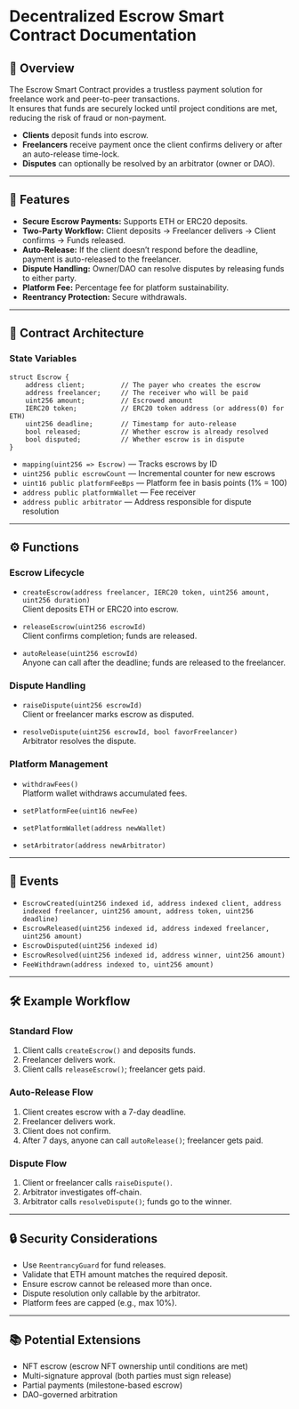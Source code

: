 # Decentralized Escrow Smart Contract Documentation

## 📌 Overview

The Escrow Smart Contract provides a trustless payment solution for freelance work and peer-to-peer transactions.  
It ensures that funds are securely locked until project conditions are met, reducing the risk of fraud or non-payment.

- **Clients** deposit funds into escrow.
- **Freelancers** receive payment once the client confirms delivery or after an auto-release time-lock.
- **Disputes** can optionally be resolved by an arbitrator (owner or DAO).

---

## 🚀 Features

- **Secure Escrow Payments:** Supports ETH or ERC20 deposits.
- **Two-Party Workflow:** Client deposits → Freelancer delivers → Client confirms → Funds released.
- **Auto-Release:** If the client doesn’t respond before the deadline, payment is auto-released to the freelancer.
- **Dispute Handling:** Owner/DAO can resolve disputes by releasing funds to either party.
- **Platform Fee:** Percentage fee for platform sustainability.
- **Reentrancy Protection:** Secure withdrawals.

---

## 🔧 Contract Architecture

### State Variables

```solidity
struct Escrow {
    address client;         // The payer who creates the escrow
    address freelancer;     // The receiver who will be paid
    uint256 amount;         // Escrowed amount
    IERC20 token;           // ERC20 token address (or address(0) for ETH)
    uint256 deadline;       // Timestamp for auto-release
    bool released;          // Whether escrow is already resolved
    bool disputed;          // Whether escrow is in dispute
}
```

- `mapping(uint256 => Escrow)` — Tracks escrows by ID
- `uint256 public escrowCount` — Incremental counter for new escrows
- `uint16 public platformFeeBps` — Platform fee in basis points (1% = 100)
- `address public platformWallet` — Fee receiver
- `address public arbitrator` — Address responsible for dispute resolution

---

## ⚙️ Functions

### Escrow Lifecycle

- `createEscrow(address freelancer, IERC20 token, uint256 amount, uint256 duration)`  
  Client deposits ETH or ERC20 into escrow.

- `releaseEscrow(uint256 escrowId)`  
  Client confirms completion; funds are released.

- `autoRelease(uint256 escrowId)`  
  Anyone can call after the deadline; funds are released to the freelancer.

### Dispute Handling

- `raiseDispute(uint256 escrowId)`  
  Client or freelancer marks escrow as disputed.

- `resolveDispute(uint256 escrowId, bool favorFreelancer)`  
  Arbitrator resolves the dispute.

### Platform Management

- `withdrawFees()`  
  Platform wallet withdraws accumulated fees.

- `setPlatformFee(uint16 newFee)`
- `setPlatformWallet(address newWallet)`
- `setArbitrator(address newArbitrator)`

---

## 📢 Events

- `EscrowCreated(uint256 indexed id, address indexed client, address indexed freelancer, uint256 amount, address token, uint256 deadline)`
- `EscrowReleased(uint256 indexed id, address indexed freelancer, uint256 amount)`
- `EscrowDisputed(uint256 indexed id)`
- `EscrowResolved(uint256 indexed id, address winner, uint256 amount)`
- `FeeWithdrawn(address indexed to, uint256 amount)`

---

## 🛠 Example Workflow

### Standard Flow

1. Client calls `createEscrow()` and deposits funds.
2. Freelancer delivers work.
3. Client calls `releaseEscrow()`; freelancer gets paid.

### Auto-Release Flow

1. Client creates escrow with a 7-day deadline.
2. Freelancer delivers work.
3. Client does not confirm.
4. After 7 days, anyone can call `autoRelease()`; freelancer gets paid.

### Dispute Flow

1. Client or freelancer calls `raiseDispute()`.
2. Arbitrator investigates off-chain.
3. Arbitrator calls `resolveDispute()`; funds go to the winner.

---

## 🔒 Security Considerations

- Use `ReentrancyGuard` for fund releases.
- Validate that ETH amount matches the required deposit.
- Ensure escrow cannot be released more than once.
- Dispute resolution only callable by the arbitrator.
- Platform fees are capped (e.g., max 10%).

---

## 📚 Potential Extensions

- NFT escrow (escrow NFT ownership until conditions are met)
- Multi-signature approval (both parties must sign release)
- Partial payments (milestone-based escrow)
- DAO-governed arbitration
